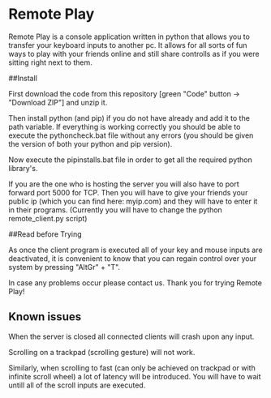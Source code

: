 # Remote Play

Remote Play is a console application written in python that allows you to transfer your keyboard inputs to another pc.
It allows for all sorts of fun ways to play with your friends online and still share controlls as if you were sitting right next to them.


##Install

First download the code from this repository [green "Code" button -> "Download ZIP"] and unzip it.

Then install python (and pip) if you do not have already and add it to the path variable.
If everything is working correctly you should be able to execute the pythoncheck.bat file without any errors (you should be given the version of both your python and pip version).

Now execute the pipinstalls.bat file in order to get all the required python library's.

If you are the one who is hosting the server you will also have to port forward port 5000 for TCP.
Then you will have to give your friends your public ip (which you can find here: myip.com) and they will have to enter it in their programs. 
(Currently you will have to change the python remote_client.py script)


##Read before Trying

As once the client program is executed all of your key and mouse inputs are deactivated,
it is convenient to know that you can regain control over your system by pressing "AltGr" + "T". 

In case any problems occur please contact us. Thank you for trying Remote Play!

## Known issues 

When the server is closed all connected clients will crash upon any input.

Scrolling on a trackpad (scrolling gesture) will not work.

Similarly, when scrolling to fast (can only be achieved on trackpad or with infinite scroll wheel) a lot of latency will be introduced. You will have to wait untill all of the scroll inputs are executed.
